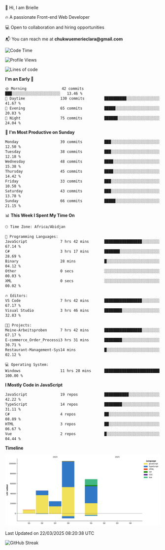 <div align="left">
  <p>👋 Hi, I am Brielle</p>
  <p>🔥 A passionate Front-end Web Developer</p>
  <p>💻 Open to collaboration and hiring opportunities</p>
  <p>📬 You can reach me at <strong>chukwuemerieclara@gmail.com</strong></p>
</div>


 
 <!--START_SECTION:waka-->
![Code Time](http://img.shields.io/badge/Code%20Time-543%20hrs%2033%20mins-blue)

![Profile Views](http://img.shields.io/badge/Profile%20Views-0-blue)

![Lines of code](https://img.shields.io/badge/From%20Hello%20World%20I%27ve%20Written-250.3%20thousand%20lines%20of%20code-blue)

**I'm an Early 🐤** 

```text
🌞 Morning                42 commits          ███░░░░░░░░░░░░░░░░░░░░░░   13.46 % 
🌆 Daytime                130 commits         ██████████░░░░░░░░░░░░░░░   41.67 % 
🌃 Evening                65 commits          █████░░░░░░░░░░░░░░░░░░░░   20.83 % 
🌙 Night                  75 commits          ██████░░░░░░░░░░░░░░░░░░░   24.04 % 
```
📅 **I'm Most Productive on Sunday** 

```text
Monday                   39 commits          ███░░░░░░░░░░░░░░░░░░░░░░   12.50 % 
Tuesday                  38 commits          ███░░░░░░░░░░░░░░░░░░░░░░   12.18 % 
Wednesday                48 commits          ████░░░░░░░░░░░░░░░░░░░░░   15.38 % 
Thursday                 45 commits          ████░░░░░░░░░░░░░░░░░░░░░   14.42 % 
Friday                   33 commits          ███░░░░░░░░░░░░░░░░░░░░░░   10.58 % 
Saturday                 43 commits          ███░░░░░░░░░░░░░░░░░░░░░░   13.78 % 
Sunday                   66 commits          █████░░░░░░░░░░░░░░░░░░░░   21.15 % 
```


📊 **This Week I Spent My Time On** 

```text
🕑︎ Time Zone: Africa/Abidjan

💬 Programming Languages: 
JavaScript               7 hrs 42 mins       █████████████████░░░░░░░░   67.14 % 
C#                       3 hrs 17 mins       ███████░░░░░░░░░░░░░░░░░░   28.69 % 
Binary                   28 mins             █░░░░░░░░░░░░░░░░░░░░░░░░   04.12 % 
Other                    0 secs              ░░░░░░░░░░░░░░░░░░░░░░░░░   00.03 % 
XML                      0 secs              ░░░░░░░░░░░░░░░░░░░░░░░░░   00.02 % 

🔥 Editors: 
VS Code                  7 hrs 42 mins       █████████████████░░░░░░░░   67.17 % 
Visual Studio            3 hrs 46 mins       ████████░░░░░░░░░░░░░░░░░   32.83 % 

🐱‍💻 Projects: 
Meine-Arbeitsproben      7 hrs 42 mins       █████████████████░░░░░░░░   67.17 % 
E-commerce_Order_Processi3 hrs 31 mins       ████████░░░░░░░░░░░░░░░░░   30.71 % 
Restaurant-Management-Sys14 mins             █░░░░░░░░░░░░░░░░░░░░░░░░   02.12 % 

💻 Operating System: 
Windows                  11 hrs 28 mins      █████████████████████████   100.00 % 
```

**I Mostly Code in JavaScript** 

```text
JavaScript               19 repos            ███████████░░░░░░░░░░░░░░   42.22 % 
TypeScript               14 repos            ████████░░░░░░░░░░░░░░░░░   31.11 % 
C#                       4 repos             ██░░░░░░░░░░░░░░░░░░░░░░░   08.89 % 
HTML                     3 repos             ██░░░░░░░░░░░░░░░░░░░░░░░   06.67 % 
Vue                      2 repos             █░░░░░░░░░░░░░░░░░░░░░░░░   04.44 % 
```



**Timeline**

![Lines of Code chart](https://raw.githubusercontent.com/Brielle28/Brielle28/main/assets/bar_graph.png)


 Last Updated on 22/03/2025 08:20:38 UTC
<!--END_SECTION:waka-->

![GitHub Streak](https://github-readme-streak-stats.herokuapp.com/?user=Brielle28)




